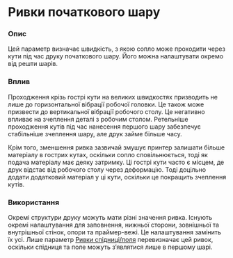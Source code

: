 Ривки початкового шару
====

### **Опис**

Цей параметр визначає швидкість, з якою сопло може проходити через кути під час друку початкового шару. Його можна налаштувати окремо від решти шарів.

### **Вплив**

Проходження крізь гострі кути на великих швидкостях призводить не лише до горизонтальної вібрації робочої головки. Це також може призвести до вертикальної вібрації робочого столу. Це негативно впливає на зчеплення деталі з робочим столом. Ретельніше проходження кутів під час нанесення першого шару забезпечує стабільніше зчеплення шару, але друк займе більше часу.

Крім того, зменшення ривка зазвичай змушує принтер залишати більше матеріалу в гострих кутах, оскільки сопло сповільнюється, тоді як подача матеріалу має деяку затримку. Ці гострі кути часто є місцем, де друк відстає від робочого столу через деформацію. Тоді доцільно додати додатковий матеріал у ці кути, оскільки це покращить зчеплення кутів.

### **Використання**

Окремі структури друку можуть мати різні значення ривка. Існують окремі налаштування для заповнення, нижньої сторони, зовнішньої та внутрішньої стінок, опори та праймер-вежі. Це налаштування замінить їх усі. Лише параметр [Ривки спідниці/поля](jerk_skirt_brim.md) перевизначає цей ривок, оскільки спідниця та поле можуть з’являтися лише в першому шарі.
